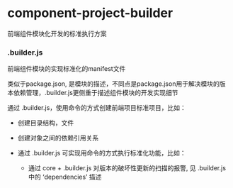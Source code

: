 # component-project-builder
前端组件模块化开发的标准执行方案

### .builder.js
前端组件模块的实现标准化的manifest文件

类似于package.json, 是模块的描述，不同点是package.json用于解决模块的版本依赖管理，.builder.js更侧重于描述组件模块的开发实现细节

通过 .builder.js，使用命令的方式创建前端项目标准项目，比如：
* 创建目录结构，文件

* 创建对象之间的依赖引用关系

* 通过 .builder.js 可实现用命令的方式执行标准化功能，比如：

  * 通过 core + .builder.js 对版本的破坏性更新的扫描的报警, 见 .builder.js 中的 ‘dependencies’ 描述
